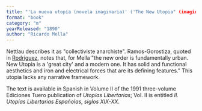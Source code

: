 ```yaml
---
title: "'La nueva utopía (novela imaginaria)' ('The New Utopia" (imaginary novel)'; not yet translated)
format: "book"
category: "m"
yearReleased: "1890"
author: "Ricardo Mella"
---
```

Nettlau describes it as "collectiviste  anarchiste". Ramos-Gorostiza, quoted in  <a href="http://publish.lib.umd.edu/scifi/article/view/278/41"> Rodríguez</a>, notes that,  for Mella "the new order is fundamentally urban. New Utopia is a 'great city'  and a modern one. It has solid and functional aesthetics and iron and electrical  forces that are its defining features." This utopia lacks any narrative framework.
 

The text is available in Spanish in  Volume II of the 1991 three-volume Ediciones Tuero publication of _Utopías  Libertarias_; Vol. II is entitled _II. Utopías Libertarias Españolas,  siglos XIX-XX_.
 
